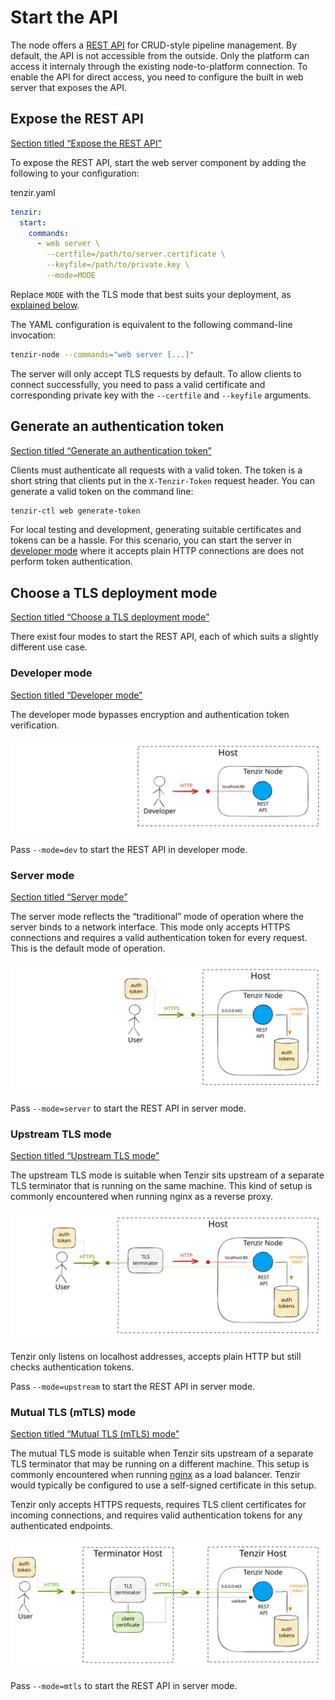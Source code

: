 # Start the API

The node offers a [REST API](/reference/node/api) for CRUD-style pipeline management. By default, the API is not accessible from the outside. Only the platform can access it internaly through the existing node-to-platform connection. To enable the API for direct access, you need to configure the built in web server that exposes the API.

## Expose the REST API

[Section titled “Expose the REST API”](#expose-the-rest-api)

To expose the REST API, start the web server component by adding the following to your configuration:

tenzir.yaml

```yaml
tenzir:
  start:
    commands:
      - web server \
        --certfile=/path/to/server.certificate \
        --keyfile=/path/to/private.key \
        --mode=MODE
```

Replace `MODE` with the TLS mode that best suits your deployment, as [explained below](#choose-a-tls-deployment-mode).

The YAML configuration is equivalent to the following command-line invocation:

```bash
tenzir-node --commands="web server [...]"
```

The server will only accept TLS requests by default. To allow clients to connect successfully, you need to pass a valid certificate and corresponding private key with the `--certfile` and `--keyfile` arguments.

## Generate an authentication token

[Section titled “Generate an authentication token”](#generate-an-authentication-token)

Clients must authenticate all requests with a valid token. The token is a short string that clients put in the `X-Tenzir-Token` request header. You can generate a valid token on the command line:

```bash
tenzir-ctl web generate-token
```

For local testing and development, generating suitable certificates and tokens can be a hassle. For this scenario, you can start the server in [developer mode](#developer-mode) where it accepts plain HTTP connections are does not perform token authentication.

## Choose a TLS deployment mode

[Section titled “Choose a TLS deployment mode”](#choose-a-tls-deployment-mode)

There exist four modes to start the REST API, each of which suits a slightly different use case.

### Developer mode

[Section titled “Developer mode”](#developer-mode)

The developer mode bypasses encryption and authentication token verification.

![Developer Mode](/_astro/rest-api-mode-developer.Bs3kilub_19DKCs.svg)

Pass `--mode=dev` to start the REST API in developer mode.

### Server mode

[Section titled “Server mode”](#server-mode)

The server mode reflects the “traditional” mode of operation where the server binds to a network interface. This mode only accepts HTTPS connections and requires a valid authentication token for every request. This is the default mode of operation.

![Server Mode](/_astro/rest-api-mode-server.BTJHvLsL_19DKCs.svg)

Pass `--mode=server` to start the REST API in server mode.

### Upstream TLS mode

[Section titled “Upstream TLS mode”](#upstream-tls-mode)

The upstream TLS mode is suitable when Tenzir sits upstream of a separate TLS terminator that is running on the same machine. This kind of setup is commonly encountered when running nginx as a reverse proxy.

![Upstream TLS Mode](/_astro/rest-api-mode-upstream.CLNud8Cc_19DKCs.svg)

Tenzir only listens on localhost addresses, accepts plain HTTP but still checks authentication tokens.

Pass `--mode=upstream` to start the REST API in server mode.

### Mutual TLS (mTLS) mode

[Section titled “Mutual TLS (mTLS) mode”](#mutual-tls-mtls-mode)

The mutual TLS mode is suitable when Tenzir sits upstream of a separate TLS terminator that may be running on a different machine. This setup is commonly encountered when running [nginx](https://nginx.org) as a load balancer. Tenzir would typically be configured to use a self-signed certificate in this setup.

Tenzir only accepts HTTPS requests, requires TLS client certificates for incoming connections, and requires valid authentication tokens for any authenticated endpoints.

![mTLS Mode](/_astro/rest-api-mode-mtls.DhDa_SVb_19DKCs.svg)

Pass `--mode=mtls` to start the REST API in server mode.